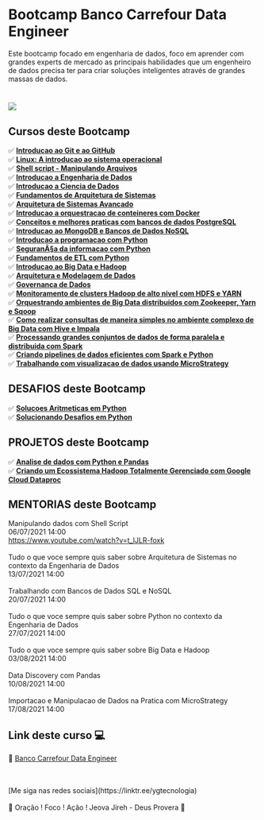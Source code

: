 # Bootcamp Banco Carrefour Data Engineer

Este bootcamp focado em engenharia de dados, foco em aprender com grandes experts de mercado as principais habilidades que um engenheiro de dados precisa ter para criar soluções inteligentes através de grandes massas de dados.

<h1>
   <img src="https://i.ibb.co/Pg5FzB9/d7be5c57-e2a2-4e6a-82ce-240fa0f8547d.png" border="0">
</h1>

## Cursos deste Bootcamp 
✅ **<a href="https://github.com/saldanhayg/Bootcamp_Banco_Carrefour_Data_Engineer/tree/main/0%20-%20CURSOS/1%20_Introducao%20ao%20Git%20e%20ao%20GitHub">Introducao ao Git e ao GitHub</a>** <br>
✅ **<a href="">Linux: A introducao ao sistema operacional</a>** <br>
✅ **<a href="">Shell script - Manipulando Arquivos </a>** <br>
✅ **<a href="">Introducao a Engenharia de Dados</a>** <br>
✅ **<a href="">Introducao a Ciencia de Dados</a>** <br>
✅ **<a href="">Fundamentos de Arquitetura de Sistemas</a>** <br>
✅ **<a href="">Arquitetura de Sistemas Avancado</a>** <br>
✅ **<a href="">Introducao a orquestracao de conteineres com Docker</a>** <br>
✅ **<a href="">Conceitos e melhores praticas com bancos de dados PostgreSQL</a>** <br>
✅ **<a href="">Introducao ao MongoDB e Bancos de Dados NoSQL</a>** <br>
✅ **<a href="">Introducao a programacao com Python</a>** <br>
✅ **<a href="">SeguranÃ§a da informacao com Python</a>** <br>
✅ **<a href="">Fundamentos de ETL com Python</a>** <br>
✅ **<a href="">Introducao ao Big Data e Hadoop</a>** <br>
✅ **<a href="">Arquitetura e Modelagem de Dados </a>** <br>
✅ **<a href="">Governanca de Dados</a>** <br>
✅ **<a href="">Monitoramento de clusters Hadoop de alto nivel com HDFS e YARN</a>** <br>
✅ **<a href="">Orquestrando ambientes de Big Data distribuidos com Zookeeper, Yarn e Sqoop</a>** <br>
✅ **<a href="">Como realizar consultas de maneira simples no ambiente complexo de Big Data com Hive e Impala</a>** <br>
✅ **<a href="">Processando grandes conjuntos de dados de forma paralela e distribuida com Spark</a>** <br>
✅ **<a href="">Criando pipelines de dados eficientes com Spark e Python</a>** <br>
✅ **<a href="">Trabalhando com visualizacao de dados usando MicroStrategy</a>** <br>

## DESAFIOS deste Bootcamp 
✅ **<a href="">Solucoes Aritmeticas em Python</a>** <br>
✅ **<a href="">Solucionando Desafios em Python</a>** <br>

## PROJETOS deste Bootcamp 
✅ **<a href="">Analise de dados com Python e Pandas</a>** <br>
✅ **<a href="">Criando um Ecossistema Hadoop Totalmente Gerenciado com Google Cloud Dataproc</a>** <br>
  

## MENTORIAS deste Bootcamp 
 
Manipulando dados com Shell Script			<br>
06/07/2021	14:00<br>
https://www.youtube.com/watch?v=t_lJLR-foxk<br>
<br>
Tudo o que voce sempre quis saber sobre Arquitetura de Sistemas no contexto da Engenharia de Dados<br>
13/07/2021	14:00<br>
<br>
Trabalhando com Bancos de Dados SQL e NoSQL<br>
20/07/2021	14:00<br>
<br>
Tudo o que voce sempre quis saber sobre Python no contexto da Engenharia de Dados<br>
27/07/2021	14:00<br>
<br>
Tudo o que voce sempre quis saber sobre Big Data e Hadoop<br>
03/08/2021	14:00<br>
<br>
Data Discovery com Pandas<br>
10/08/2021	14:00<br>
<br>
Importacao e Manipulacao de Dados na Pratica com MicroStrategy<br>
17/08/2021	14:00<br>

## Link deste curso  💻

 🎯 <a href="https://web.digitalinnovation.one/track/banco-carrefour-data-engineer?tab=path" target="_blank">Banco Carrefour Data Engineer</a>

<br>
<br>
[Me siga nas redes sociais](https://linktr.ee/ygtecnologia)
<br>
<br> 
🙏 Oração ! Foco ! Ação ! Jeova Jireh - Deus Provera 🙏 